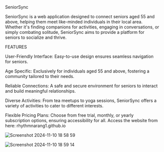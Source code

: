 SeniorSync

SeniorSync is a web application designed to connect seniors aged 55 and above, helping them meet like-minded individuals in their local area. Whether it's finding companions for activities, engaging in conversations, or simply combating solitude, SeniorSync aims to provide a platform for seniors to socialize and thrive.

FEATURES

User-Friendly Interface: Easy-to-use design ensures seamless navigation for seniors.

Age Specific: Exclusively for individuals aged 55 and above, fostering a community tailored to their needs.

Reliable Connections: A safe and secure environment for seniors to interact and build meaningful relationships.

Diverse Activities: From tea meetups to yoga sessions, SeniorSync offers a variety of activities to cater to different interests.

Flexible Pricing Plans: Choose from free trial, monthly, or yearly subscription options, ensuring accessibility for all.
Access the website from here: rhythmnarang1.github.io


![Screenshot 2024-11-10 18 58 59](https://github.com/user-attachments/assets/a28cb90d-f26e-43b3-be26-1bbfe1bc9e65)

![Screenshot 2024-11-10 18 59 14](https://github.com/user-attachments/assets/a1c4e499-611b-40df-b902-bddf4bf02dde)
